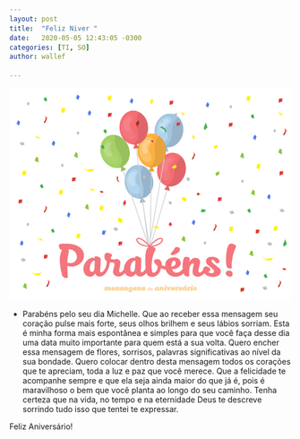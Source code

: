 ```yaml
---
layout: post
title:  "Feliz Niver "
date:   2020-05-05 12:43:05 -0300
categories: [TI, SO]
author: wallef

---
```


<img src="assets/parabens-feliz-aniversario-og.gif" alt="imagem Parabens">


- Parabéns pelo seu dia Michelle.
Que ao receber essa mensagem seu coração pulse mais forte, seus olhos brilhem e seus lábios sorriam. Esta é minha forma mais espontânea e simples para que você faça desse dia uma data muito importante
para quem está a sua volta.
Quero encher essa mensagem de flores, sorrisos, palavras significativas ao nível da sua bondade. Quero colocar dentro desta mensagem todos os corações que te apreciam, toda a luz e paz que você merece.
Que a felicidade te acompanhe sempre e que ela seja ainda maior do que já é, pois é maravilhoso o bem que você planta ao longo do seu caminho.
Tenha certeza que na vida, no tempo e na eternidade Deus te descreve sorrindo tudo isso que tentei te expressar.

Feliz Aniversário!
